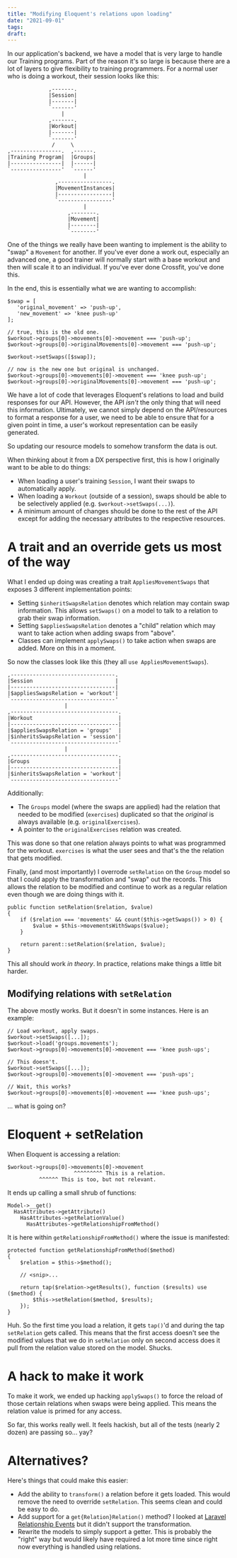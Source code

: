 ```yaml
---
title: "Modifying Eloquent's relations upon loading"
date: "2021-09-01"
tags:
draft: 
---
```


In our application's backend, we have a model that is very large to handle our Training programs. Part of the reason it's so large is because there are a lot of layers to give flexibility to training programmers. For a normal user who is doing a workout, their session looks like this:


                 ,-------.             
                 |Session|             
                 |-------|             
                 `-------'             
                     |                 
                 ,-------.             
                 |Workout|             
                 |-------|             
                 `-------'             
                  /     \                                                   
    ,----------------.  ,------.      
    |Training Program|  |Groups|      
    |----------------|  |------|      
    `----------------'  `------'      
                            |              
                   ,-----------------.
                   |MovementInstances|
                   |-----------------|
                   `-----------------'
                            |         
                       ,--------.     
                       |Movement|     
                       |--------|     
                       `--------'     


One of the things we really have been wanting to implement is the ability to "swap" a `Movement` for another. If you've ever done a work out, especially an advanced one, a good trainer will normally start with a base workout and then will scale it to an individual. If you've ever done Crossfit, you've done this.

In the end, this is essentially what we are wanting to accomplish:

    $swap = [ 
       'original_movement' => 'push-up',
       'new_movement' => 'knee push-up'
    ];

    // true, this is the old one.
    $workout->groups[0]->movements[0]->movement === 'push-up';
    $workout->groups[0]->originalMovements[0]->movement === 'push-up';
   
    $workout->setSwaps([$swap]);

    // now is the new one but original is unchanged.
    $workout->groups[0]->movements[0]->movement === 'knee push-up'; 
    $workout->groups[0]->originalMovements[0]->movement === 'push-up';


We have a lot of code that leverages Eloquent's relations to load and build responses for our API. However, the API _isn't_ the only thing that will need this information. Ultimately, we cannot simply depend on the API/resources to format a response for a user, we need to be able to ensure that for a given point in time, a user's workout representation can be easily generated.

So updating our resource models to somehow transform the data is out.

When thinking about it from a DX perspective first, this is how I originally want to be able to do things:

* When loading a user's training `Session`, I want their swaps to automatically apply.
* When loading a `Workout` (outside of a session), swaps should be able to be selectively applied (e.g. `$workout->setSwaps(...)`).
* A minimum amount of changes should be done to the rest of the API except for adding the necessary attributes to the respective resources.

# A trait and an override gets us most of the way

What I ended up doing was creating a trait `AppliesMovementSwaps` that exposes 3 different implementation points:

* Setting `$inheritSwapsRelation` denotes which relation may contain swap information. This allows `setSwaps()` on a model to talk to a relation to grab their swap information.
* Setting `$appliesSwapsRelation` denotes a "child" relation which may want to take action when adding swaps from "above".
* Classes can implement `applySwaps()` to take action when swaps are added. More on this in a moment.

So now the classes look like this (they all `use AppliesMovementSwaps`).

    ,---------------------------------. 
    |Session                          | 
    |---------------------------------| 
    |$appliesSwapsRelation = 'workout'| 
    `---------------------------------' 
                      |                 
    ,----------------------------------.
    |Workout                           |
    |----------------------------------|
    |$appliesSwapsRelation = 'groups'  |
    |$inheritsSwapsRelation = 'session'|
    `----------------------------------'
                      |                 
    ,----------------------------------.
    |Groups                            |
    |----------------------------------|
    |$inheritsSwapsRelation = 'workout'|
    `----------------------------------'

Additionally:

* The `Groups` model (where the swaps are applied) had the relation that needed to be modified (`exercises`) duplicated so that the _original_ is always available (e.g. `originalExercises`).
* A pointer to the `originalExercises` relation was created.

This was done so that one relation always points to what was programmed for the workout. `exercises` is what the user sees and that's the the relation that gets modified.

Finally, (and most importantly) I overrode `setRelation` on the `Group` model so that I could apply the transformation and "swap" out the records. This allows the relation to be modified and continue to work as a regular relation even though we are doing things with it.

    public function setRelation($relation, $value)
    {
        if ($relation === 'movements' && count($this->getSwaps()) > 0) {
            $value = $this->movementsWithSwaps($value);
        }

        return parent::setRelation($relation, $value);
    }

This all should work _in theory_. In practice, relations make things a little bit harder.

## Modifying relations with `setRelation`

The above mostly works. But it doesn't in some instances. Here is an example:

    // Load workout, apply swaps.
    $workout->setSwaps([...]);
    $workout->load('groups.movements');
    $workout->groups[0]->movements[0]->movement === 'knee push-ups';

    // This doesn't.
    $workout->setSwaps([...]);
    $workout->groups[0]->movements[0]->movement === 'push-ups';

    // Wait, this works?
    $workout->groups[0]->movements[0]->movement === 'knee push-ups';

... what is going on?

# Eloquent + setRelation

When Eloquent is accessing a relation:

    $workout->groups[0]->movements[0]->movement
                         ^^^^^^^^^ This is a relation.
              ^^^^^^ This is too, but not relevant.

It ends up calling a small shrub of functions:

    Model->__get()
      HasAttributes->getAttribute()
        HasAttributes->getRelationValue()
          HasAttributes->getRelationshipFromMethod()

It is here within `getRelationshipFromMethod()` where the issue is manifested:


    protected function getRelationshipFromMethod($method)
    {
        $relation = $this->$method();

        // <snip>...

        return tap($relation->getResults(), function ($results) use ($method) {
            $this->setRelation($method, $results);
        });
    }
       
Huh. So the first time you load a relation, it gets `tap()`'d and during the tap `setRelation` gets called. This means that the first access doesn't see the modified values that we do in `setRelation` only on second access does it pull from the relation value stored on the model. Shucks.

# A hack to make it work

To make it work, we ended up hacking `applySwaps()` to force the reload of those certain relations when swaps were being applied. This means the relation value is primed for any access.

So far, this works really well. It feels hackish, but all of the tests (nearly 2 dozen) are passing so... yay?

# Alternatives?

Here's things that could make this easier:

*  Add the ability to `transform()` a relation before it gets loaded. This would remove the need to override `setRelation`. This seems clean and could be easy to do.
*  Add support for a `get{Relation}Relation()` method? I looked at [Laravel Relationship Events](https://laravel-news.com/relationship-events) but it didn't support the transformation.
*  Rewrite the models to simply support a getter. This is probably the "right" way but would likely have required a lot more time since right now everything is handled using relations.